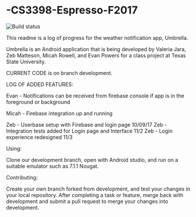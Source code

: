 # -CS3398-Espresso-F2017

![Build status](https://travis-ci.org/CS3398-Espresso-Noir/-CS3398-Espresso-F2017.svg?branch=master)

This readme is a log of progress for the weather notification app, Umbrella.

Umbrella is an Android application that is being developed by Valeria Jara, Zeb Matteson, Micah Rowell, and Evan Powers for a class project at Texas State University.

CURRENT CODE is on branch development.

LOG OF ADDED FEATURES:

Evan - Notifications can be received from firebase console if app is in the foreground or background

Micah - Firebase integration up and running

Zeb - Userbase setup with Firebase and login page  10/09/17
Zeb - Integration tests added for Login page and Interface 11/2
Zeb - Login experience redesigned 11/3

Using:

Clone our development branch, open with Android studio, and run on a suitable emulator such as 7.1.1 Nougat.  

Contributing:

Create your own branch forked from development, and test your changes in your local repository.  After completing a task or feature, merge back with development and submit a pull request to merge your changes into development.
